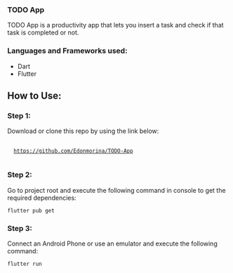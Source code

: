 ### TODO App

TODO App is a productivity app that lets you insert a task and check if that task is completed or not.

### Languages and Frameworks used:

- Dart
- Flutter


## How to Use: 

### Step 1:

Download or clone this repo by using the link below:

<pre>
 <code>
  <a href="https://github.com/Edonmorina/TODO-App" >https://github.com/Edonmorina/TODO-App</a>
 </code>
</pre>

### Step 2:

Go to project root and execute the following command in console to get the required dependencies:

``` flutter pub get ```

### Step 3:

Connect an Android Phone or use an emulator and execute the following command:

``` flutter run ```